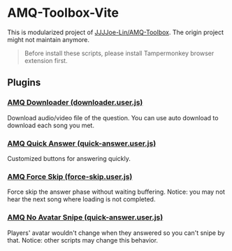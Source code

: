 # AMQ-Toolbox-Vite

This is modularized project of [JJJJoe-Lin/AMQ-Toolbox](https://github.com/JJJJoe-Lin/AMQ-Toolbox). The origin project might not maintain anymore.

> Before install these scripts, please install Tampermonkey browser extension first.

## Plugins
### [AMQ Downloader (downloader.user.js)](https://raw.githubusercontent.com/JJJJoe-Lin/AMQ-Toolbox-Vite/master/plugins/downloader/script/downloader.user.js)
Download audio/video file of the question. You can use auto download to download each song you met.

### [AMQ Quick Answer (quick-answer.user.js)](https://raw.githubusercontent.com/JJJJoe-Lin/AMQ-Toolbox-Vite/master/plugins/quick-answer/script/quick-answer.user.js)
Customized buttons for answering quickly.

### [AMQ Force Skip (force-skip.user.js)](https://raw.githubusercontent.com/JJJJoe-Lin/AMQ-Toolbox-Vite/master/plugins/force-skip/script/force-skip.user.js)
Force skip the answer phase without waiting buffering. Notice: you may not hear the next song where loading is not completed.

### [AMQ No Avatar Snipe (quick-answer.user.js)](https://raw.githubusercontent.com/JJJJoe-Lin/AMQ-Toolbox-Vite/master/plugins/quick-answer/script/quick-answer.user.js)
Players' avatar wouldn't change when they answered so you can't snipe by that. Notice: other scripts may change this behavior.